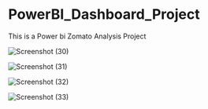 # PowerBI_Dashboard_Project
This is a Power bi Zomato Analysis Project

![Screenshot (30)](https://github.com/user-attachments/assets/158d303e-128c-4670-ac88-cb7aa2b02924)

![Screenshot (31)](https://github.com/user-attachments/assets/0cdfa3ed-eb9c-4d81-87d8-70a3f73c032b)

![Screenshot (32)](https://github.com/user-attachments/assets/fa4d3f8d-41ca-46d7-871f-2bcee60269bb)

![Screenshot (33)](https://github.com/user-attachments/assets/8cbf1045-71a1-428b-a752-3d66f6f555bd)
